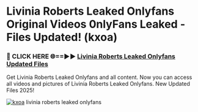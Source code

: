 # Livinia Roberts Leaked Onlyfans Original Videos 0nlyFans Leaked - Files Updated! (kxoa)

<h3>🔴 CLICK HERE 🌐==►► <a href="https://tinyurl.com/2jnfzry5" rel="nofollow">Livinia Roberts Leaked Onlyfans Updated Files</a></h3>

Get Livinia Roberts Leaked Onlyfans and all content. Now you can access all videos and pictures of Livinia Roberts Leaked Onlyfans. New Updated Files 2025!

[![kxoa](https://i.imgur.com/GyGTBgg.gif)](https://tinyurl.com/2jnfzry5)
livinia roberts leaked onlyfans